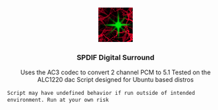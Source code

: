 <p align="center">
  <a href="https://github.com/LinuxGamingDude/SPDIF-Digital-Surround">
    <img src="images/logo.png" alt="Logo" width="80" height="80">
  </a>

  <h3 align="center">SPDIF Digital Surround</h3>

  <p align="center">
    Uses the AC3 codec to convert 2 channel PCM to 5.1
    Tested on the ALC1220 dac
    Script designed for Ubuntu based distros

    Script may have undefined behavior if run outside of intended environment. Run at your own risk
</p>
